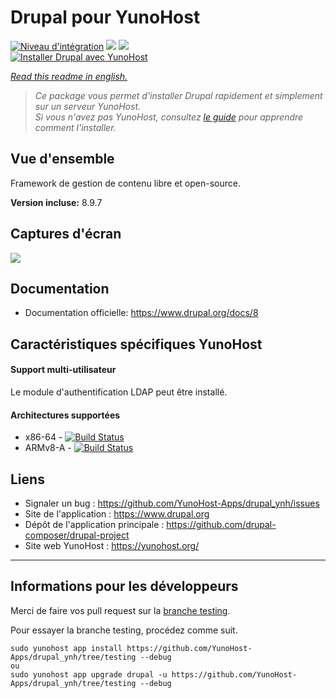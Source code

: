 # Drupal pour YunoHost

[![Niveau d'intégration](https://dash.yunohost.org/integration/drupal.svg)](https://dash.yunohost.org/appci/app/drupal) ![](https://ci-apps.yunohost.org/ci/badges/drupal.status.svg) ![](https://ci-apps.yunohost.org/ci/badges/drupal.maintain.svg)  
[![Installer Drupal avec YunoHost](https://install-app.yunohost.org/install-with-yunohost.svg)](https://install-app.yunohost.org/?app=drupal)

*[Read this readme in english.](./README.md)* 

> *Ce package vous permet d'installer Drupal rapidement et simplement sur un serveur YunoHost.  
Si vous n'avez pas YunoHost, consultez [le guide](https://yunohost.org/#/install) pour apprendre comment l'installer.*

## Vue d'ensemble
Framework de gestion de contenu libre et open-source.

**Version incluse:** 8.9.7

## Captures d'écran

![](https://upload.wikimedia.org/wikipedia/commons/5/53/Drupal_8_quickedit.png)

## Documentation

 * Documentation officielle: https://www.drupal.org/docs/8

## Caractéristiques spécifiques YunoHost

#### Support multi-utilisateur

Le module d'authentification LDAP peut être installé.

#### Architectures supportées

* x86-64 - [![Build Status](https://ci-apps.yunohost.org/ci/logs/drupal.svg)](https://ci-apps.yunohost.org/ci/apps/drupal/)
* ARMv8-A - [![Build Status](https://ci-apps-arm.yunohost.org/ci/logs/drupal.svg)](https://ci-apps-arm.yunohost.org/ci/apps/drupal/)

## Liens

 * Signaler un bug : https://github.com/YunoHost-Apps/drupal_ynh/issues
 * Site de l'application : https://www.drupal.org
 * Dépôt de l'application principale : https://github.com/drupal-composer/drupal-project
 * Site web YunoHost : https://yunohost.org/

---

## Informations pour les développeurs

Merci de faire vos pull request sur la [branche testing](https://github.com/YunoHost-Apps/drupal_ynh/tree/testing).

Pour essayer la branche testing, procédez comme suit.
```
sudo yunohost app install https://github.com/YunoHost-Apps/drupal_ynh/tree/testing --debug
ou
sudo yunohost app upgrade drupal -u https://github.com/YunoHost-Apps/drupal_ynh/tree/testing --debug
```
